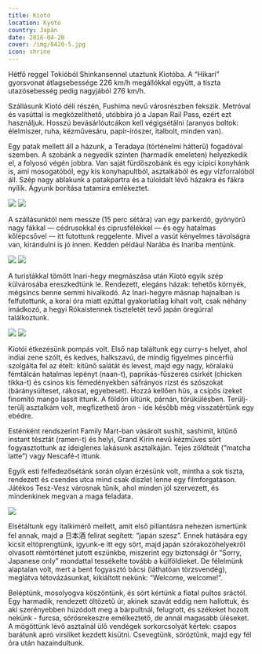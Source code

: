 ```yaml
---
title: Kiotó
location: Kyoto
country: Japán
date: 2016-04-20
cover: /img/0420-5.jpg
icon: shrine
---
```

Hétfő reggel Tokióból Shinkansennel utaztunk Kiotóba. A “Hikari” gyorsvonat átlagsebessége 226 km/h megállókkal együtt, a tiszta utazósebesség pedig nagyjából 276 km/h.

Szállásunk Kiotó déli részén, Fushima nevű városrészben fekszik. Metróval és vasúttal is megközelíthető, utóbbira jó a Japan Rail Pass, ezért ezt használjuk. Hosszú bevásárlóutcákon kell végigsétálni (aranyos boltok: élelmiszer, ruha, kézművesáru, papír-írószer, italbolt, minden van).

Egy patak mellett áll a házunk, a Teradaya (történelmi hátterű) fogadóval szemben. A szobánk a negyedik szinten (harmadik emeleten) helyezkedik el, a folyosó végén jobbra. Van saját fürdőszobánk és egy icipici konyhánk is, ami mosogatóból, egy kis konyhapultból, asztalkából és egy vízforralóból áll. Szép nagy ablakunk a patakpartra és a túloldalt lévő házakra és fákra nyílik. Ágyunk borítása tatamira emlékeztet.

![](../../img/0420-2.jpg)
![](../../img/0420-4.jpg)

A szállásunktól nem messze (15 perc sétára) van egy parkerdő, gyönyörű nagy fákkal — cédrusokkal és ciprusfélékkel — és egy hatalmas kőlépcsővel — itt futottunk reggelente. Mivel a vasút kényelmes távolságra van, kirándulni is jó innen. Kedden például Narába és Inariba mentünk.

![](../../img/0420-1.jpg)
![](../../img/0420-3.jpg)

A turistákkal tömött Inari-hegy megmászása után Kiotó egyik szép külvárosába ereszkedtünk le. Rendezett, elegáns házak: tehetős környék, mégsincs benne semmi hivalkodó. Az Inari-hegyre másnap hajnalban is felfutottunk, a korai óra miatt ezúttal gyakorlatilag kihalt volt, csak néhány imádkozó, a hegyi Rókaistennek tiszteletét tevő japán öregúrral találkoztunk.

![](../../img/0420-7.jpg)
![](../../img/0420-6.jpg)

Kiotói étkezésünk pompás volt. Első nap találtunk egy curry-s helyet, ahol indiai zene szólt, és kedves, halkszavú, de mindig figyelmes pincérfiú szolgálta fel az ételt: kitűnő salátát és levest, majd egy nagy, köralakú fémtálcán hatalmas lepényt (naan-t), paprikás-fűszeres csirkét (chicken tikka-t) és csinos kis fémedényekben sáfrányos rizst és szószokat (báránysülteset, rákosat, egyebeset). Hozzá kellően hűs, a csípős ízeket finomító mango lassit ittunk. A földön ültünk, párnán, törükülésben. Terülj-terülj asztalkám volt, megfizethető áron - ide később még visszatértünk egy ebédre.

Esténként rendszerint Family Mart-ban vásárolt sushit, sashimit, kitűnő instant tésztát (ramen-t) és helyi, Grand Kirin nevű kézműves sört fogyasztottunk az ideiglenes lakásunk asztalkáján. Tejes zöldteát (“matcha latte”) vagy Nescafé-t ittunk.

Egyik esti felfedezősétánk során olyan érzésünk volt, mintha a sok tiszta, rendezett és csendes utca mind csak díszlet lenne egy filmforgatáson. Játékos Tesz-Vesz városnak tűnik, ahol minden jól szervezett, és mindenkinek megvan a maga feladata.

![](../../img/0420-5.jpg)

Elsétáltunk egy italkimérő mellett, amit első pillantásra nehezen ismertünk fel annak, majd a 日本酒 felirat segített: “japán szesz”. Ennek hatására egy kicsit eltöprengtünk, igyunk-e itt egy sört, majd japán szórakozóhelyekről olvasott rémtörténet jutott eszünkbe, miszerint egy biztonsági őr “Sorry, Japanese only” mondattal tessékelte tovább a külföldieket. De félelmünk alaptalan volt, mert a bent fogyasztó bácsi (láthatóan törzsvendég), meglátva tétovázásunkat, kikiáltott nekünk: “Welcome, welcome!”.

Beléptünk, mosolyogva köszöntünk, és sört kértünk a fiatal pultos sráctól. Egy harmadik, rendezett öltözetű úr, akinek szavát eddig nem hallottuk, és aki szerényebben húzódott meg a bárpultnál, felugrott, és székeket hozott nekünk - furcsa, sörösrekeszre emélkeztető, de annál magasabb üléseket. A mögöttünk lévő asztalnál ülő vendégek sorkorcsolyát kértek: csapos barátunk apró virsliket kezdett kisütni. Csevegtünk, söröztünk, majd egy fél óra után hazaindultunk.
